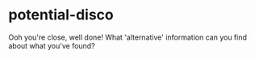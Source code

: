 # potential-disco

Ooh you're close, well done! What 'alternative' information can you find about what you've found?
